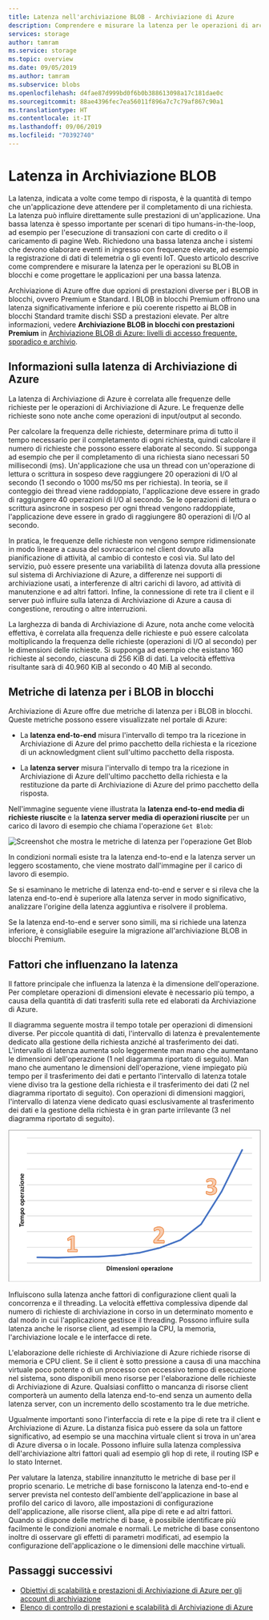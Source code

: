 ```yaml
---
title: Latenza nell'archiviazione BLOB - Archiviazione di Azure
description: Comprendere e misurare la latenza per le operazioni di archiviazione BLOB e ottenere informazioni su come progettare applicazioni di archiviazione BLOB per una bassa latenza.
services: storage
author: tamram
ms.service: storage
ms.topic: overview
ms.date: 09/05/2019
ms.author: tamram
ms.subservice: blobs
ms.openlocfilehash: d4fae87d999bd0f6b0b388613098a17c181dae0c
ms.sourcegitcommit: 88ae4396fec7ea56011f896a7c7c79af867c90a1
ms.translationtype: HT
ms.contentlocale: it-IT
ms.lasthandoff: 09/06/2019
ms.locfileid: "70392740"
---
```

# <a name="latency-in-blob-storage"></a>Latenza in Archiviazione BLOB

La latenza, indicata a volte come tempo di risposta, è la quantità di tempo che un'applicazione deve attendere per il completamento di una richiesta. La latenza può influire direttamente sulle prestazioni di un'applicazione. Una bassa latenza è spesso importante per scenari di tipo humans-in-the-loop, ad esempio per l'esecuzione di transazioni con carte di credito o il caricamento di pagine Web. Richiedono una bassa latenza anche i sistemi che devono elaborare eventi in ingresso con frequenze elevate, ad esempio la registrazione di dati di telemetria o gli eventi IoT. Questo articolo descrive come comprendere e misurare la latenza per le operazioni su BLOB in blocchi e come progettare le applicazioni per una bassa latenza.

Archiviazione di Azure offre due opzioni di prestazioni diverse per i BLOB in blocchi, ovvero Premium e Standard. I BLOB in blocchi Premium offrono una latenza significativamente inferiore e più coerente rispetto ai BLOB in blocchi Standard tramite dischi SSD a prestazioni elevate. Per altre informazioni, vedere **Archiviazione BLOB in blocchi con prestazioni Premium** in [Archiviazione BLOB di Azure: livelli di accesso frequente, sporadico e archivio](storage-blob-storage-tiers.md).

## <a name="about-azure-storage-latency"></a>Informazioni sulla latenza di Archiviazione di Azure

La latenza di Archiviazione di Azure è correlata alle frequenze delle richieste per le operazioni di Archiviazione di Azure. Le frequenze delle richieste sono note anche come operazioni di input/output al secondo.

Per calcolare la frequenza delle richieste, determinare prima di tutto il tempo necessario per il completamento di ogni richiesta, quindi calcolare il numero di richieste che possono essere elaborate al secondo. Si supponga ad esempio che per il completamento di una richiesta siano necessari 50 millisecondi (ms). Un'applicazione che usa un thread con un'operazione di lettura o scrittura in sospeso deve raggiungere 20 operazioni di I/O al secondo (1 secondo o 1000 ms/50 ms per richiesta). In teoria, se il conteggio dei thread viene raddoppiato, l'applicazione deve essere in grado di raggiungere 40 operazioni di I/O al secondo. Se le operazioni di lettura o scrittura asincrone in sospeso per ogni thread vengono raddoppiate, l'applicazione deve essere in grado di raggiungere 80 operazioni di I/O al secondo.

In pratica, le frequenze delle richieste non vengono sempre ridimensionate in modo lineare a causa del sovraccarico nel client dovuto alla pianificazione di attività, al cambio di contesto e così via. Sul lato del servizio, può essere presente una variabilità di latenza dovuta alla pressione sul sistema di Archiviazione di Azure, a differenze nei supporti di archiviazione usati, a interferenze di altri carichi di lavoro, ad attività di manutenzione e ad altri fattori. Infine, la connessione di rete tra il client e il server può influire sulla latenza di Archiviazione di Azure a causa di congestione, rerouting o altre interruzioni.

La larghezza di banda di Archiviazione di Azure, nota anche come velocità effettiva, è correlata alla frequenza delle richieste e può essere calcolata moltiplicando la frequenza delle richieste (operazioni di I/O al secondo) per le dimensioni delle richieste. Si supponga ad esempio che esistano 160 richieste al secondo, ciascuna di 256 KiB di dati. La velocità effettiva risultante sarà di 40.960 KiB al secondo o 40 MiB al secondo.

## <a name="latency-metrics-for-block-blobs"></a>Metriche di latenza per i BLOB in blocchi

Archiviazione di Azure offre due metriche di latenza per i BLOB in blocchi. Queste metriche possono essere visualizzate nel portale di Azure:

- La **latenza end-to-end** misura l'intervallo di tempo tra la ricezione in Archiviazione di Azure del primo pacchetto della richiesta e la ricezione di un acknowledgment client sull'ultimo pacchetto della risposta.

- La **latenza server** misura l'intervallo di tempo tra la ricezione in Archiviazione di Azure dell'ultimo pacchetto della richiesta e la restituzione da parte di Archiviazione di Azure del primo pacchetto della risposta.

Nell'immagine seguente viene illustrata la **latenza end-to-end media di richieste riuscite** e la **latenza server media di operazioni riuscite** per un carico di lavoro di esempio che chiama l'operazione `Get Blob`:

![Screenshot che mostra le metriche di latenza per l'operazione Get Blob](media/storage-blobs-latency/latency-metrics-get-blob.png)

In condizioni normali esiste tra la latenza end-to-end e la latenza server un leggero scostamento, che viene mostrato dall'immagine per il carico di lavoro di esempio.

Se si esaminano le metriche di latenza end-to-end e server e si rileva che la latenza end-to-end è superiore alla latenza server in modo significativo, analizzare l'origine della latenza aggiuntiva e risolvere il problema.

Se la latenza end-to-end e server sono simili, ma si richiede una latenza inferiore, è consigliabile eseguire la migrazione all'archiviazione BLOB in blocchi Premium.

## <a name="factors-influencing-latency"></a>Fattori che influenzano la latenza

Il fattore principale che influenza la latenza è la dimensione dell'operazione. Per completare operazioni di dimensioni elevate è necessario più tempo, a causa della quantità di dati trasferiti sulla rete ed elaborati da Archiviazione di Azure.

Il diagramma seguente mostra il tempo totale per operazioni di dimensioni diverse. Per piccole quantità di dati, l'intervallo di latenza è prevalentemente dedicato alla gestione della richiesta anziché al trasferimento dei dati. L'intervallo di latenza aumenta solo leggermente man mano che aumentano le dimensioni dell'operazione (1 nel diagramma riportato di seguito). Man mano che aumentano le dimensioni dell'operazione, viene impiegato più tempo per il trasferimento dei dati e pertanto l'intervallo di latenza totale viene diviso tra la gestione della richiesta e il trasferimento dei dati (2 nel diagramma riportato di seguito). Con operazioni di dimensioni maggiori, l'intervallo di latenza viene dedicato quasi esclusivamente al trasferimento dei dati e la gestione della richiesta è in gran parte irrilevante (3 nel diagramma riportato di seguito).

![Screenshot che mostra il tempo totale delle operazioni in base alle dimensioni delle operazioni](media/storage-blobs-latency/operation-time-size-chart.png)

Influiscono sulla latenza anche fattori di configurazione client quali la concorrenza e il threading. La velocità effettiva complessiva dipende dal numero di richieste di archiviazione in corso in un determinato momento e dal modo in cui l'applicazione gestisce il threading. Possono influire sulla latenza anche le risorse client, ad esempio la CPU, la memoria, l'archiviazione locale e le interfacce di rete.

L'elaborazione delle richieste di Archiviazione di Azure richiede risorse di memoria e CPU client. Se il client è sotto pressione a causa di una macchina virtuale poco potente o di un processo con eccessivo tempo di esecuzione nel sistema, sono disponibili meno risorse per l'elaborazione delle richieste di Archiviazione di Azure. Qualsiasi conflitto o mancanza di risorse client comporterà un aumento della latenza end-to-end senza un aumento della latenza server, con un incremento dello scostamento tra le due metriche.

Ugualmente importanti sono l'interfaccia di rete e la pipe di rete tra il client e Archiviazione di Azure. La distanza fisica può essere da sola un fattore significativo, ad esempio se una macchina virtuale client si trova in un'area di Azure diversa o in locale. Possono influire sulla latenza complessiva dell'archiviazione altri fattori quali ad esempio gli hop di rete, il routing ISP e lo stato Internet.

Per valutare la latenza, stabilire innanzitutto le metriche di base per il proprio scenario. Le metriche di base forniscono la latenza end-to-end e server prevista nel contesto dell'ambiente dell'applicazione in base al profilo del carico di lavoro, alle impostazioni di configurazione dell'applicazione, alle risorse client, alla pipe di rete e ad altri fattori. Quando si dispone delle metriche di base, è possibile identificare più facilmente le condizioni anomale e normali. Le metriche di base consentono inoltre di osservare gli effetti di parametri modificati, ad esempio la configurazione dell'applicazione o le dimensioni delle macchine virtuali.

## <a name="next-steps"></a>Passaggi successivi

- [Obiettivi di scalabilità e prestazioni di Archiviazione di Azure per gli account di archiviazione](../common/storage-scalability-targets.md)
- [Elenco di controllo di prestazioni e scalabilità di Archiviazione di Azure](../common/storage-performance-checklist.md)
